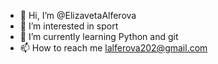 - 👋 Hi, I’m @ElizavetaAlferova
- 👀 I’m interested in sport
- 🌱 I’m currently learning Python and git
- 📫 How to reach me lalferova202@gmail.com

<!---
ElizavetaAlferova/ElizavetaAlferova is a ✨ special ✨ repository because its `README.md` (this file) appears on your GitHub profile.
You can click the Preview link to take a look at your changes.
--->

